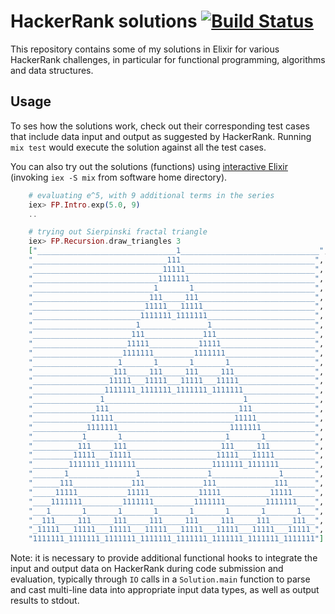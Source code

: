 # HackerRank solutions [![Build Status](https://travis-ci.org/boonious/hackerrank_elixir.svg?branch=master)](https://travis-ci.org/boonious/hackerrank_elixir) 

This repository contains some of my solutions in Elixir for various HackerRank challenges, 
in particular for functional programming, algorithms and data structures.

## Usage

To ses how the solutions work, check out their corresponding test cases that
include data input and output as suggested by HackerRank. Running `mix test`
would execute the solution against all the test cases.

You can also try out the solutions (functions)
using [interactive Elixir](https://elixir-lang.org/getting-started/introduction.html#interactive-mode)
(invoking `iex -S mix` from software home directory).

```elixir
    # evaluating e^5, with 9 additional terms in the series
    iex> FP.Intro.exp(5.0, 9)
    ..

    # trying out Sierpinski fractal triangle
    iex> FP.Recursion.draw_triangles 3
    ["_______________________________1_______________________________",
    "______________________________111______________________________",
    "_____________________________11111_____________________________",
    "____________________________1111111____________________________",
    "___________________________1_______1___________________________",
    "__________________________111_____111__________________________",
    "_________________________11111___11111_________________________",
    "________________________1111111_1111111________________________",
    "_______________________1_______________1_______________________",
    "______________________111_____________111______________________",
    "_____________________11111___________11111_____________________",
    "____________________1111111_________1111111____________________",
    "___________________1_______1_______1_______1___________________",
    "__________________111_____111_____111_____111__________________",
    "_________________11111___11111___11111___11111_________________",
    "________________1111111_1111111_1111111_1111111________________",
    "_______________1_______________________________1_______________",
    "______________111_____________________________111______________",
    "_____________11111___________________________11111_____________",
    "____________1111111_________________________1111111____________",
    "___________1_______1_______________________1_______1___________",
    "__________111_____111_____________________111_____111__________",
    "_________11111___11111___________________11111___11111_________",
    "________1111111_1111111_________________1111111_1111111________",
    "_______1_______________1_______________1_______________1_______",
    "______111_____________111_____________111_____________111______",
    "_____11111___________11111___________11111___________11111_____",
    "____1111111_________1111111_________1111111_________1111111____",
    "___1_______1_______1_______1_______1_______1_______1_______1___",
    "__111_____111_____111_____111_____111_____111_____111_____111__",
    "_11111___11111___11111___11111___11111___11111___11111___11111_",
    "1111111_1111111_1111111_1111111_1111111_1111111_1111111_1111111"]
```

Note: it is necessary to provide additional functional hooks
to integrate the input and output data on HackerRank
during code submission and evaluation, typically through
`IO` calls in a `Solution.main` function to
parse and cast multi-line data into appropriate input data types,
as well as output results to stdout.
